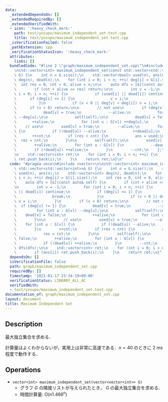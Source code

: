 ```yaml
---
data:
  _extendedDependsOn: []
  _extendedRequiredBy: []
  _extendedVerifiedWith:
  - icon: ':heavy_check_mark:'
    path: test/yosupo/maximum_independent_set.test.cpp
    title: test/yosupo/maximum_independent_set.test.cpp
  _isVerificationFailed: false
  _pathExtension: cpp
  _verificationStatusIcon: ':heavy_check_mark:'
  attributes:
    links: []
  bundledCode: "#line 2 \"graph/maximum_independent_set.cpp\"\n#include <vector>\n\
    \nstd::vector<int> maximum_independent_set(const std::vector<std::vector<int>>&\
    \ G) {\n    int n = G.size();\n    std::vector<bool> used(n), ans(n);\n    std::vector<int>\
    \ deg(n), dead(n);\n    for (int i = 0; i < n; ++i) deg[i] = G[i].size();\n  \
    \  int res = 0, cnt = 0, alive = n;\n\n    auto dfs = [&](const auto& self) {\n\
    \        if (cnt + alive <= res) return;\n\n        int v = -1;\n        for (int\
    \ i = 0; i < n; ++i) {\n            if (used[i] || dead[i]) continue;\n      \
    \      if (deg[i] <= 1) {\n                v = i;\n                break;\n  \
    \          }\n            if (v < 0 || deg[v] < deg[i]) v = i;\n        }\n  \
    \      if (v < 0) return;\n\n        // not use\n        if (deg[v] != 1) {\n\
    \            dead[v] = true;\n            --alive;\n            for (int u : G[v])\
    \ --deg[u];\n\n            self(self);\n\n            dead[v] = false;\n     \
    \       ++alive;\n            for (int u : G[v]) ++deg[u];\n        }\n\n    \
    \    // use\n        used[v] = true;\n        --alive;\n        for (int u : G[v])\
    \ {\n            if (!dead[u]) --alive;\n            ++dead[u];\n        }\n \
    \       ++cnt;\n        if (res < cnt) {\n            ans = used;\n          \
    \  res = cnt;\n        }\n\n        self(self);\n\n        used[v] = false;\n\
    \        ++alive;\n        for (int u : G[v]) {\n            --dead[u];\n    \
    \        if (!dead[u]) ++alive;\n        }\n        --cnt;\n    };\n\n    dfs(dfs);\n\
    \n    std::vector<int> ret;\n    for (int i = 0; i < n; ++i) {\n        if (ans[i])\
    \ ret.push_back(i);\n    }\n    return ret;\n}\n"
  code: "#pragma once\n#include <vector>\n\nstd::vector<int> maximum_independent_set(const\
    \ std::vector<std::vector<int>>& G) {\n    int n = G.size();\n    std::vector<bool>\
    \ used(n), ans(n);\n    std::vector<int> deg(n), dead(n);\n    for (int i = 0;\
    \ i < n; ++i) deg[i] = G[i].size();\n    int res = 0, cnt = 0, alive = n;\n\n\
    \    auto dfs = [&](const auto& self) {\n        if (cnt + alive <= res) return;\n\
    \n        int v = -1;\n        for (int i = 0; i < n; ++i) {\n            if (used[i]\
    \ || dead[i]) continue;\n            if (deg[i] <= 1) {\n                v = i;\n\
    \                break;\n            }\n            if (v < 0 || deg[v] < deg[i])\
    \ v = i;\n        }\n        if (v < 0) return;\n\n        // not use\n      \
    \  if (deg[v] != 1) {\n            dead[v] = true;\n            --alive;\n   \
    \         for (int u : G[v]) --deg[u];\n\n            self(self);\n\n        \
    \    dead[v] = false;\n            ++alive;\n            for (int u : G[v]) ++deg[u];\n\
    \        }\n\n        // use\n        used[v] = true;\n        --alive;\n    \
    \    for (int u : G[v]) {\n            if (!dead[u]) --alive;\n            ++dead[u];\n\
    \        }\n        ++cnt;\n        if (res < cnt) {\n            ans = used;\n\
    \            res = cnt;\n        }\n\n        self(self);\n\n        used[v] =\
    \ false;\n        ++alive;\n        for (int u : G[v]) {\n            --dead[u];\n\
    \            if (!dead[u]) ++alive;\n        }\n        --cnt;\n    };\n\n   \
    \ dfs(dfs);\n\n    std::vector<int> ret;\n    for (int i = 0; i < n; ++i) {\n\
    \        if (ans[i]) ret.push_back(i);\n    }\n    return ret;\n}"
  dependsOn: []
  isVerificationFile: false
  path: graph/maximum_independent_set.cpp
  requiredBy: []
  timestamp: '2021-01-17 23:34:19+09:00'
  verificationStatus: LIBRARY_ALL_AC
  verifiedWith:
  - test/yosupo/maximum_independent_set.test.cpp
documentation_of: graph/maximum_independent_set.cpp
layout: document
title: Maximum Independent Set
---
```


## Description

最大独立集合を求める．

計算量はよくわからないが，実用上は非常に高速である．$n = 40$ のときに 2 ms 程度で動作する．

## Operations

- `vector<int> maximum_independent_set(vector<vector<int>> G)`
    - グラフ $G$ の隣接リストが与えられたとき， $G$ の最大独立集合を求める．
    - 時間計算量: $O(n1.466^n)$
